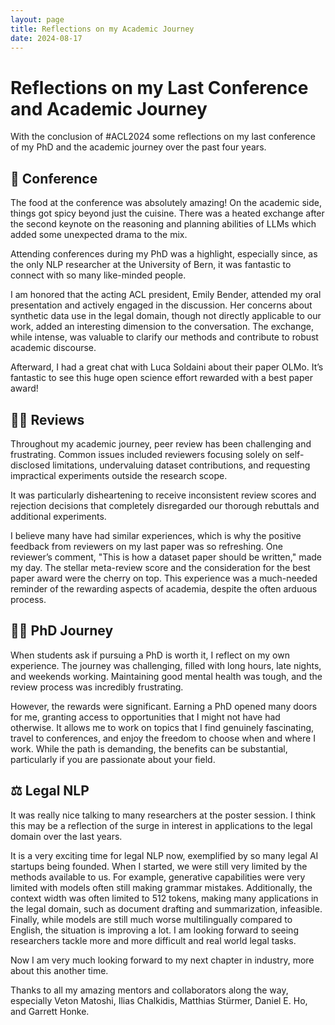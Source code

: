 ```yaml
---
layout: page 
title: Reflections on my Academic Journey 
date: 2024-08-17
---
```


# Reflections on my Last Conference and Academic Journey

With the conclusion of #ACL2024 some reflections on my last conference of my PhD and the academic journey over the past
four years.

## 🤝 Conference

The food at the conference was absolutely amazing! On the academic side, things got spicy beyond just the cuisine. There
was a heated exchange after the second keynote on the reasoning and planning abilities of LLMs which added some
unexpected drama to the mix.

Attending conferences during my PhD was a highlight, especially since, as the only NLP researcher at the University of
Bern, it was fantastic to connect with so many like-minded people.

I am honored that the acting ACL president, Emily Bender, attended my oral presentation and actively engaged in the
discussion. Her concerns about synthetic data use in the legal domain, though not directly applicable to our work, added
an interesting dimension to the conversation. The exchange, while intense, was valuable to clarify our methods and
contribute to robust academic discourse.

Afterward, I had a great chat with Luca Soldaini about their paper OLMo. It’s fantastic to see this huge open science
effort rewarded with a best paper award!

## 🧑‍⚖️ Reviews

Throughout my academic journey, peer review has been challenging and frustrating. Common issues included reviewers
focusing solely on self-disclosed limitations, undervaluing dataset contributions, and requesting impractical
experiments outside the research scope.

It was particularly disheartening to receive inconsistent review scores and rejection decisions that completely
disregarded our thorough rebuttals and additional experiments.

I believe many have had similar experiences, which is why the positive feedback from reviewers on my last paper was so
refreshing. One reviewer’s comment, "This is how a dataset paper should be written," made my day. The stellar
meta-review score and the consideration for the best paper award were the cherry on top. This experience was a
much-needed reminder of the rewarding aspects of academia, despite the often arduous process.

## 🧑‍🔬 PhD Journey

When students ask if pursuing a PhD is worth it, I reflect on my own experience. The journey was challenging, filled
with long hours, late nights, and weekends working. Maintaining good mental health was tough, and the review process was
incredibly frustrating.

However, the rewards were significant. Earning a PhD opened many doors for me, granting access to opportunities that I
might not have had otherwise. It allows me to work on topics that I find genuinely fascinating, travel to conferences,
and enjoy the freedom to choose when and where I work. While the path is demanding, the benefits can be substantial,
particularly if you are passionate about your field.

## ⚖️ Legal NLP

It was really nice talking to many researchers at the poster session. I think this may be a reflection of the surge in
interest in applications to the legal domain over the last years.

It is a very exciting time for legal NLP now, exemplified by so many legal AI startups being founded. When I started, we
were still very limited by the methods available to us. For example, generative capabilities were very limited with
models often still making grammar mistakes. Additionally, the context width was often limited to 512 tokens, making many
applications in the legal domain, such as document drafting and summarization, infeasible. Finally, while models are
still much worse multilingually compared to English, the situation is improving a lot. I am looking forward to seeing
researchers tackle more and more difficult and real world legal tasks.

Now I am very much looking forward to my next chapter in industry, more about this another time.

Thanks to all my amazing mentors and collaborators along the way, especially Veton Matoshi, Ilias Chalkidis, Matthias
Stürmer, Daniel E. Ho, and Garrett Honke.